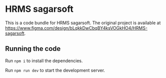 
  # HRMS sagarsoft

  This is a code bundle for HRMS sagarsoft. The original project is available at https://www.figma.com/design/bLqkkDwCbqBY4ksVOGkHO4/HRMS-sagarsoft.

  ## Running the code

  Run `npm i` to install the dependencies.

  Run `npm run dev` to start the development server.
  